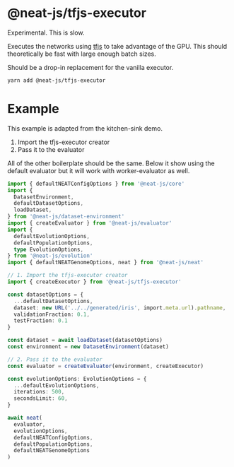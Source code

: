 # @neat-js/tfjs-executor

Experimental. This is slow.

Executes the networks using [tfjs](https://github.com/tensorflow/tfjs) to take advantage of the GPU. This should theoretically be fast with large enough batch sizes.

Should be a drop-in replacement for the vanilla executor.

```sh
yarn add @neat-js/tfjs-executor
```

# Example

This example is adapted from the kitchen-sink demo.

1. Import the tfjs-executor creator
2. Pass it to the evaluator

All of the other boilerplate should be the same. Below it show using the default evaluator but it will work with worker-evaluator as well.

```ts
import { defaultNEATConfigOptions } from '@neat-js/core'
import {
  DatasetEnvironment,
  defaultDatasetOptions,
  loadDataset,
} from '@neat-js/dataset-environment'
import { createEvaluator } from '@neat-js/evaluator'
import {
  defaultEvolutionOptions,
  defaultPopulationOptions,
  type EvolutionOptions,
} from '@neat-js/evolution'
import { defaultNEATGenomeOptions, neat } from '@neat-js/neat'

// 1. Import the tfjs-executor creator
import { createExecutor } from '@neat-js/tfjs-executor'

const datasetOptions = {
  ...defaultDatasetOptions,
  dataset: new URL('../../generated/iris', import.meta.url).pathname,
  validationFraction: 0.1,
  testFraction: 0.1
}

const dataset = await loadDataset(datasetOptions)
const environment = new DatasetEnvironment(dataset)

// 2. Pass it to the evaluator
const evaluator = createEvaluator(environment, createExecutor)

const evolutionOptions: EvolutionOptions = {
  ...defaultEvolutionOptions,
  iterations: 500,
  secondsLimit: 60,
}

await neat(
  evaluator,
  evolutionOptions,
  defaultNEATConfigOptions,
  defaultPopulationOptions,
  defaultNEATGenomeOptions
)
```
